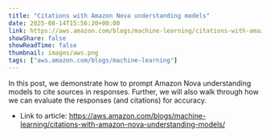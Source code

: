 ```yaml
---
title: "Citations with Amazon Nova understanding models"
date: 2025-08-14T15:56:20+00:00
link: https://aws.amazon.com/blogs/machine-learning/citations-with-amazon-nova-understanding-models/
showShare: false
showReadTime: false
thumbnail: images/aws.png
tags: ["aws.amazon.com/blogs/machine-learning"]
---
```

In this post, we demonstrate how to prompt Amazon Nova understanding models to cite sources in responses. Further, we will also walk through how we can evaluate the responses (and citations) for accuracy.

- Link to article: https://aws.amazon.com/blogs/machine-learning/citations-with-amazon-nova-understanding-models/